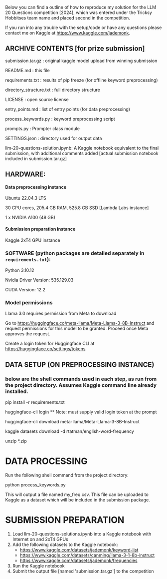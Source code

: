 
Below you can find a outline of how to reproduce my solution for the LLM 20 Questions competition [2024], which was entered under the Tricksy Hobbitses team name and placed second in the competition.

If you run into any trouble with the setup/code or have any questions please contact me on Kaggle at https://www.kaggle.com/jademonk.  

## ARCHIVE CONTENTS [for prize submission]

submission.tar.gz : original kaggle model upload from winning submission

README.md : this file

requirements.txt : results of pip freeze (for offline keyword preprocessing)

directory_structure.txt : full directory structure

LICENSE : open source license

entry_points.md : list of entry points (for data preprocessing)

process_keywords.py : keyword preprocessing script

prompts.py : Prompter class module

SETTINGS.json : directory used for output data

llm-20-questions-solution.ipynb: A Kaggle notebook equivalent to the final submission, with additional comments added [actual submission notebook included in submission.tar.gz]

## HARDWARE:

#### Data preprocessing instance

Ubuntu 22.04.3 LTS 

30 CPU cores, 205.4 GB RAM, 525.8 GB SSD [Lambda Labs instance]

1 x NVIDIA A100 (48 GB)

#### Submission preparation instance

Kaggle 2xT4 GPU instance

### SOFTWARE (python packages are detailed separately in `requirements.txt`):

Python 3.10.12

Nvidia Driver Version: 535.129.03   

CUDA Version: 12.2  
 
### Model permissions

Llama 3.0 requires permission from Meta to download

Go to https://huggingface.co/meta-llama/Meta-Llama-3-8B-Instruct and request permissions for this model to be granted. Proceed once Meta approves the request.

Create a login token for Huggingface CLI at https://huggingface.co/settings/tokens


## DATA SETUP (ON PREPROCESSING INSTANCE)

### below are the shell commands used in each step, as run from the project directory. Assumes Kaggle command line already installed.

pip install -r requirements.txt  

huggingface-cli login
** Note: must supply valid login token at the prompt

huggingface-cli download meta-llama/Meta-Llama-3-8B-Instruct

kaggle datasets download -d rtatman/english-word-frequency

unzip *.zip

# DATA PROCESSING

Run the following shell command from the project directory:

python process_keywords.py

This will output a file named my_freq.csv. This file can be uploaded to Kaggle as a dataset which will be included in the submission package.  

# SUBMISSION PREPARATION

1) Load llm-20-questions-solutions.ipynb into a Kaggle notebook with Internet on and 2xT4 GPUs
2) Add the following datasets to the Kaggle notebook:
   * https://www.kaggle.com/datasets/jademonk/keyword-list
   * https://www.kaggle.com/datasets/canming/llama-3-1-8b-instruct
   * https://www.kaggle.com/datasets/jademonk/frequencies
3) Run the Kaggle notebook
4) Submit the output file [named 'submission.tar.gz'] to the competition
